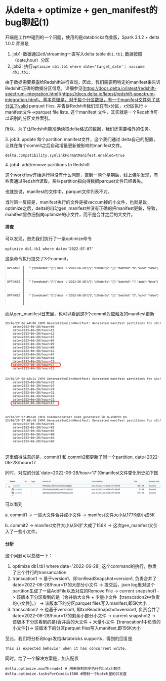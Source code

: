 # 从delta + optimize + gen\_manifest的bug聊起(1)

开端是工作中碰到的一个问题，使用的是databricks商业版，Spark 3.1.2 + delta 1.0.0 背景是

1. job1: 数据通过etl/streaming一直写入delta table `db1.tb1`, 数据按照（date,hour）分区
2. job2: 执行`optimize db1.tb1 where date='target_date'； vaccume db1.tb1;`

由于数据需要暴露给Redshift进行查询，因此，我们需要用特定的manifest来告诉 Redshift正确的数据分区信息，详细参见[https://docs.delta.io/latest/redshift-spectrum-integration.html](https://docs.delta.io/latest/redshift-spectrum-integration.html)。基本原理是，对于每个分区数据，有一个manifest文件列了该分区下valid parquet files, 并告诉Redshift我们现在有x分区，x分区执行-> manifest文件->parquet file lists. 这个manifest 文件，其实就是一个Redshift可以识别的分区文件索引。

所以，为了让Redshift能准确读取delta格式的数据，我们还需要格外的任务。

3\. job3: update 每个partition manifest文件，这个我们通过 delta自己的配置，让其在每个commit之后自动增量更新被影响的manifest文件。

```
delta.compatibility.symlinkFormatManifest.enabled=true
```

4\. job4: add/remove partitions to Redshift



这个workflow开始运行得没有什么问题，直到一两个星期后，线上偶尔发现，有些表通过Redshift读取，某些partition指向得数据parquet文件已经丢失。

也就是说，manifest的文件中，parquet文件列表不对。

当时第一反应是，manifest执行的文件是被vaccum掉的小文件，也就是说，optimize之后，delta的自动gen\_manifest并没有正确的把manifest更新，导致，manifest里依旧指向optimize的小文件，而不是合并之后的大文件。

#### 排查

可以发现，首先我们执行了一条optimize命令

`optimize db1.tb1 where date='2022-07-07'`

这条命令执行提交了3个commit，&#x20;

![](<../../.gitbook/assets/image (6).png>)

而从gen\_manifest日志里，也可以看到这3个commit对应触发的manifest更新

![](../../.gitbook/assets/image.png)

这里值得注意的是，commit1 和 commit2都更新了同一个partition, date=2022-06-28/hour=17.

同时，对应的分区\`date=2022-06-28/hour=17\`的manifest文件变化历史如下图

![](<../../.gitbook/assets/image (3).png>)

可以看到

a. commit1 -> 一些大文件合并成小文件 -> manifest文件大小从177K缩小成5K

b. commit2 -> manifest文件大小从5K扩大成了156K -> 这次gen\_manifest又引入了一些小文件。

#### 分析

这个问题可以总结一下：

1. optimize db1.tb1 where date='2022-06-28', 这个command的执行，触发了三个并行的transancation.
2. transcation1 ->  基于version1，即txnReadSnapshot=version1, 负责合并了date=2022-06-28/hour=17的大部分小文件 -> 提交后，json log里对这个partition生成了一些AddFile以及对应的Remove File -> current snapshot1 -> 该版本下分区看到的是（合并后大文件 + 少量小文件【transcation2中负责的小文件】。） -> 该版本下的分区parquet files写入manifest,即5K大小
3. transcation2 -> 也基于version1, 即txnReadSnapshot=version1,  负责合并了date=2022-06-28/hour=17的剩余小部分小文件 -> current snapshot2 -> 该版本下分区看到的是(合并后的大文件 + 大量小文件【transcation1中负责的小文件】)-> 该版本下的分区parquet files写入manifest,即156K大小

至此，我们将分析和logs发给databricks supports，得到的回复是

```
This is expected behavior when it has concurrent write.
```

同时，给了一个解决方案是，加入配置

```
delta.optimize.maxThread=1 # 用来限制同步执行的batch数目
delta.optimize.tasksPerComit=1500 #限制一个batch里的并发度
```
